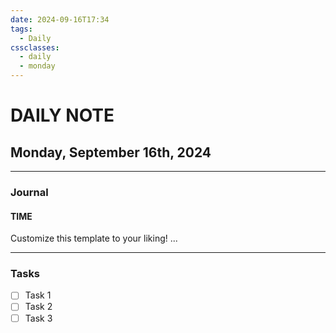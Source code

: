```yaml
---
date: 2024-09-16T17:34
tags:
  - Daily
cssclasses:
  - daily
  - monday
---
```

# DAILY NOTE
## Monday, September 16th, 2024
***
### Journal
#### TIME
Customize this template to your liking!
...
***
### Tasks
- [ ] Task 1
- [ ] Task 2
- [ ] Task 3